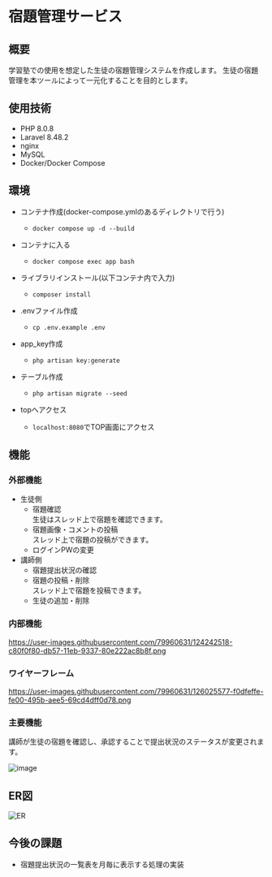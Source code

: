 # 宿題管理サービス

## 概要

学習塾での使用を想定した生徒の宿題管理システムを作成します。
生徒の宿題管理を本ツールによって一元化することを目的とします。

## 使用技術  
- PHP 8.0.8
- Laravel 8.48.2
- nginx
- MySQL
- Docker/Docker Compose

## 環境

- コンテナ作成(docker-compose.ymlのあるディレクトリで行う)
    - `docker compose up -d --build`
- コンテナに入る
    - `docker compose exec app bash`
- ライブラリインストール(以下コンテナ内で入力)
    - `composer install`
- .envファイル作成
    - `cp .env.example .env`
- app_key作成
    - `php artisan key:generate`
- テーブル作成
    - `php artisan migrate --seed`

- topへアクセス
    - `localhost:8080`でTOP画面にアクセス

## 機能

### 外部機能

- 生徒側
    - 宿題確認  
      生徒はスレッド上で宿題を確認できます。
    - 宿題画像・コメントの投稿  
      スレッド上で宿題の投稿ができます。
    - ログインPWの変更
- 講師側
    - 宿題提出状況の確認
    - 宿題の投稿・削除  
      スレッド上で宿題を投稿できます。
    - 生徒の追加・削除
### 内部機能
https://user-images.githubusercontent.com/79960631/124242518-c80f0f80-db57-11eb-9337-80e222ac8b8f.png
    
### ワイヤーフレーム  
https://user-images.githubusercontent.com/79960631/126025577-f0dfeffe-fe00-495b-aee5-69cd4dff0d78.png

### 主要機能  
  講師が生徒の宿題を確認し、承認することで提出状況のステータスが変更されます。  

  ![image](https://user-images.githubusercontent.com/79960631/128823333-da5fd41a-7d7d-4f73-b6f4-3d2df380dd94.gif)

## ER図
![ER](https://user-images.githubusercontent.com/79960631/125723458-c01b61df-efc8-4e28-936f-e56c6f852404.png)

## 今後の課題
- 宿題提出状況の一覧表を月毎に表示する処理の実装